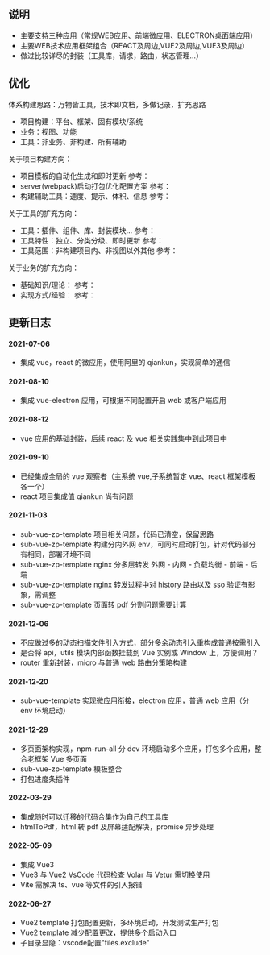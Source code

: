 ## 说明

- 主要支持三种应用（常规WEB应用、前端微应用、ELECTRON桌面端应用）
- 主要WEB技术应用框架组合（REACT及周边,VUE2及周边,VUE3及周边）
- 做过比较详尽的封装（工具库，请求，路由，状态管理...）

## 优化
体系构建思路：万物皆工具，技术即文档，多做记录，扩充思路
- 项目构建：平台、框架、固有模块/系统
- 业务：视图、功能
- 工具：非业务、非构建、所有辅助

关于项目构建方向：
- 项目模板的自动化生成和即时更新
参考：
- server(webpack)启动打包优化配置方案
参考：
- 构建辅助工具：速度、提示、体积、信息
参考：

关于工具的扩充方向：
- 工具：插件、组件、库、封装模块...
参考：
- 工具特性：独立、分类分级、即时更新
参考：
- 工具范围：非构建项目内、非视图以外其他
参考：

关于业务的扩充方向：
- 基础知识/理论：
参考：
- 实现方式/经验：
参考：

## 更新日志

#### 2021-07-06

- 集成 vue，react 的微应用，使用阿里的 qiankun，实现简单的通信

#### 2021-08-10

- 集成 vue-electron 应用，可根据不同配置开启 web 或客户端应用

#### 2021-08-12

- vue 应用的基础封装，后续 react 及 vue 相关实践集中到此项目中

#### 2021-09-10

- 已经集成全局的 vue 观察者（主系统 vue,子系统暂定 vue、react 框架模板各一个）
- react 项目集成值 qiankun 尚有问题

#### 2021-11-03

- sub-vue-zp-template 项目相关问题，代码已清空，保留思路
- sub-vue-zp-template 构建分内外网 env，可同时启动打包，针对代码部分有相同，部署环境不同
- sub-vue-zp-template nginx 分多层转发 外网 - 内网 - 负载均衡 - 前端 - 后端
- sub-vue-zp-template nginx 转发过程中对 history 路由以及 sso 验证有影象，需调整
- sub-vue-zp-template 页面转 pdf 分割问题需要计算

#### 2021-12-06

- 不应做过多的动态扫描文件引入方式，部分多余动态引入重构成普通按需引入
- 是否将 api，utils 模块内部函数挂载到 Vue 实例或 Window 上，方便调用？
- router 重新封装，micro 与普通 web 路由分策略构建

#### 2021-12-20

- sub-vue-template 实现微应用衔接，electron 应用，普通 web 应用（分 env 环境启动）

#### 2021-12-29

- 多页面架构实现，npm-run-all 分 dev 环境启动多个应用，打包多个应用，整合老框架 Vue 多页面
- sub-vue-zp-template 模板整合
- 打包进度条插件

#### 2022-03-29

- 集成随时可以迁移的代码合集作为自己的工具库
- htmlToPdf，html 转 pdf 及屏幕适配解决，promise 异步处理

#### 2022-05-09

- 集成 Vue3
- Vue3 与 Vue2 VsCode 代码检查 Volar 与 Vetur 需切换使用
- Vite 需解决 ts、vue 等文件的引入报错

#### 2022-06-27

- Vue2 template 打包配置更新，多环境启动，开发测试生产打包
- Vue2 template 减少配置更改，提供多个启动入口
- 子目录显隐：vscode配置"files.exclude"
